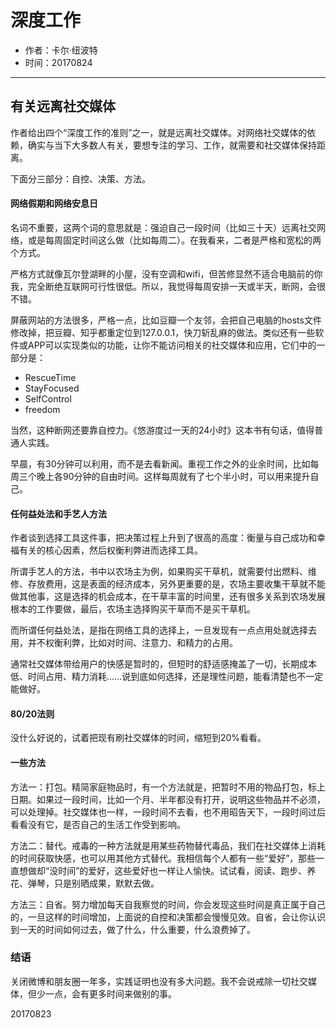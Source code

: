 # 深度工作

- 作者：卡尔·纽波特
- 时间：20170824

---

## 有关远离社交媒体

作者给出四个“深度工作的准则”之一，就是远离社交媒体。对网络社交媒体的依赖，确实与当下大多数人有关，要想专注的学习、工作，就需要和社交媒体保持距离。

下面分三部分：自控、决策、方法。

#### 网络假期和网络安息日

名词不重要，这两个词的意思就是：强迫自己一段时间（比如三十天）远离社交网络，或是每周固定时间这么做（比如每周二）。在我看来，二者是严格和宽松的两个方式。

严格方式就像瓦尔登湖畔的小屋，没有空调和wifi，但苦修显然不适合电脑前的你我，完全断绝互联网可行性很低。所以，我觉得每周安排一天或半天，断网，会很不错。

屏蔽网站的方法很多，严格一点，比如豆瓣一个友邻，会把自己电脑的hosts文件修改掉，把豆瓣、知乎都重定位到127.0.0.1，快刀斩乱麻的做法。类似还有一些软件或APP可以实现类似的功能，让你不能访问相关的社交媒体和应用，它们中的一部分是：

- RescueTime
- StayFocused
- SelfControl
- freedom

当然，这种断网还要靠自控力。《悠游度过一天的24小时》这本书有句话，值得普通人实践。

早晨，有30分钟可以利用，而不是去看新闻。重视工作之外的业余时间，比如每周三个晚上各90分钟的自由时间。这样每周就有了七个半小时，可以用来提升自己。


#### 任何益处法和手艺人方法

作者谈到选择工具这件事，把决策过程上升到了很高的高度：衡量与自己成功和幸福有关的核心因素，然后权衡利弊进而选择工具。

所谓手艺人的方法，书中以农场主为例，如果购买干草机，就需要付出燃料、维修、存放费用，这是表面的经济成本，另外更重要的是，农场主要收集干草就不能做其他事，这是选择的机会成本，在干草丰富的时间里，还有很多关系到农场发展根本的工作要做，最后，农场主选择购买干草而不是买干草机。

而所谓任何益处法，是指在网络工具的选择上，一旦发现有一点点用处就选择去用，并不权衡利弊，比如对时间、注意力、和精力的占用。

通常社交媒体带给用户的快感是暂时的，但短时的舒适感掩盖了一切，长期成本低、时间占用、精力消耗……说到底如何选择，还是理性问题，能看清楚也不一定能做好。

#### 80/20法则

没什么好说的，试着把现有刷社交媒体的时间，缩短到20%看看。

#### 一些方法

方法一：打包。精简家庭物品时，有一个方法就是，把暂时不用的物品打包，标上日期。如果过一段时间，比如一个月、半年都没有打开，说明这些物品并不必须，可以处理掉。社交媒体也一样，一段时间不去看，也不用昭告天下，一段时间过后看看没有它，是否自己的生活工作受到影响。

方法二：替代。戒毒的一种方法就是用某些药物替代毒品，我们在社交媒体上消耗的时间获取快感，也可以用其他方式替代。我相信每个人都有一些“爱好”，那些一直想做却“没时间”的爱好，这些爱好也一样让人愉快。试试看，阅读、跑步、养花、弹琴，只是别晒成果，默默去做。

方法三：自省。努力增加每天自我察觉的时间，你会发现这些时间是真正属于自己的，一旦这样的时间增加，上面说的自控和决策都会慢慢见效。自省，会让你认识到一天的时间如何过去，做了什么，什么重要，什么浪费掉了。

### 结语

关闭微博和朋友圈一年多，实践证明也没有多大问题。我不会说戒除一切社交媒体，但少一点，会有更多时间来做别的事。

20170823